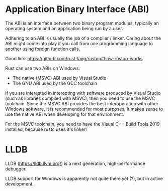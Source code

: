 # Application Binary Interface (ABI)

The ABI is an interface between two binary program modules, typically an operating system and an application being run by a user.

Adhering to an ABI is usually the job of a compiler / linker. Caring about the ABI might come into play if you call from one programming language to another using foreign function calls.

Good link: https://github.com/rust-lang/rustup#how-rustup-works

Rust can use two ABIs on Windows:
- The native (MSVC) ABI used by Visual Studio
- The GNU ABI used by the GCC toolchain

If you are interested in interopting with software produced by Visual Studio (such as libraries compiled with MSVC), then you need to use the MSVC toolchain. Since the MSVC ABI provides the best interoperation with other Windows software, it is recommended for most purposes. It makes sense to use the native ABI when developing for that environment.

For the MSVC toolchain, you need to have the Visual C++ Build Tools 2019 installed, because rustc uses it's linker!

# LLDB

LLDB (https://lldb.llvm.org/) is a next generation, high-performance debugger.

LLDB support for Windows is apparently not quite there yet (?), but in active development.

